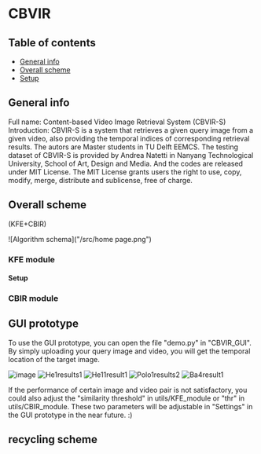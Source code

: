 # CBVIR
## Table of contents
* [General info](#general-info)
* [Overall scheme](#overall-scheme)
* [Setup](#setup)

## General info
Full name: Content-based Video Image Retrieval System (CBVIR-S)
Introduction: CBVIR-S is a system that retrieves a given query image from a given video, also providing the temporal indices of corresponding retrieval results. The autors are Master students in TU Delft EEMCS. The testing dataset of CBVIR-S is provided by Andrea Natetti in Nanyang Technological University, School of Art, Design and Media. And the codes are released under MIT License. The MIT License grants users the right to use, copy, modify, merge, distribute and sublicense, free of charge.

## Overall scheme
(KFE+CBIR)

![Algorithm schema]("/src/home page.png")

### KFE module
#### Setup

### CBIR module

## GUI prototype
To use the GUI prototype, you can open the file "demo.py" in "CBVIR_GUI". By simply uploading your query image and video, you will get the temporal location of the target image. 

![image](https://github.com/LotusCreme/CBVIR/assets/141781811/27728bcd-ae09-43e5-a52d-793c23af45ff)
![He1results1](https://github.com/LotusCreme/CBVIR/assets/141781811/fb53b55b-804b-4ee0-a38c-ef2103aad6f7)
![He11result1](https://github.com/LotusCreme/CBVIR/assets/141781811/666146e4-8c81-4c0e-a18e-453452257536)
![Polo1results2](https://github.com/LotusCreme/CBVIR/assets/141781811/f1aeff71-87d8-4907-9505-6a79e38c4dd0)
![Ba4result1](https://github.com/LotusCreme/CBVIR/assets/141781811/305e227d-e2bb-483c-bf52-1f2614cfe7e5)


If the performance of certain image and video pair is not satisfactory, you could also adjust the "similarity threshold" in utils/KFE_module or "thr" in utils/CBIR_module. These two parameters will be adjustable in "Settings" in the GUI prototype in the near future. :)



## recycling scheme
